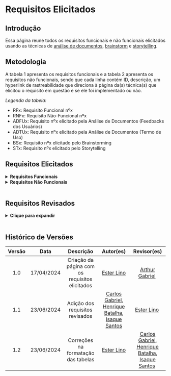 # Requisitos Elicitados

## Introdução

Essa página reune todos os requisitos funcionais e não funcionais elicitados usando as técnicas de [análise de documentos](https://requisitos-de-software.github.io/2024.1-Gov.br/#/elicitacao/analise_documentos), [brainstorm](https://requisitos-de-software.github.io/2024.1-Gov.br/#/elicitacao/brainstorm) e [storytelling](https://requisitos-de-software.github.io/2024.1-Gov.br/#/elicitacao/storytelling).

## Metodologia

A tabela 1 apresenta os requisitos funcionais e a tabela 2 apresenta os requisitos não funcionais, sendo que cada linha contém ID, descrição, um hyperlink de rastreabilidade que direciona à página da(s) técnica(s) que elicitou o requisito em questão e se ele foi implementado ou não.

*Legenda da tabela:*

- RFx: Requisito Funcional nºx
- RNFx: Requisito Não-Funcional nºx
- ADFUx: Requisito nºx elicitado pela Análise de Documentos (Feedbacks dos Usuários)
- ADTUx: Requisito nºx elicitado pela Análise de Documentos (Termo de Uso)
- BSx: Requisito nºx elicitado pelo Brainstorming
- STx: Requisito nºx elicitado pelo Storytelling

## Requisitos Elicitados

<details><summary><b>Requisitos Funcionais</b></summary>

<p style="text-align: center"><b><a id="tab_1" style="visibility: hidden;"></a>Tabela 1</b> - Requisitos funcionais</p>

|  Tipo  |                                Descrição                                |                                  Rastreabilidade                                 | Implementado |
|:------:|:-----------------------------------------------------------------------:|:--------------------------------------------------------------------------------:|:------------:|
| RF01 | O sistema deve possuir uma funcionalidade de reconhecimento facial para autenticação do usuário. | [ADFU01](https://requisitos-de-software.github.io/2024.1-Gov.br/#/elicitacao/analise_documentos) | Sim |
| RF02 | O sistema deve permitir que os usuários recuperem suas senhas através de métodos seguros e eficientes. | [ADFU02](https://requisitos-de-software.github.io/2024.1-Gov.br/#/elicitacao/analise_documentos) | Sim |
| RF03 | O sistema deve oferecer verificação em duas etapas como uma camada adicional de segurança para os usuários. | [ADFU03](https://requisitos-de-software.github.io/2024.1-Gov.br/#/elicitacao/analise_documentos) | Sim |
| RF04 | O sistema deve permitir que os usuários utilizem suas credenciais para acessar diferentes serviços governamentais de forma centralizada. | [ADFU04](https://requisitos-de-software.github.io/2024.1-Gov.br/#/elicitacao/analise_documentos) | Sim |
| RF05 | O sistema deve facilitar o processo de mudança de celular pelo usuário, permitindo a transferência de segurança e autenticações sem necessidade de cancelar e recriar a conta. | [ADFU05](https://requisitos-de-software.github.io/2024.1-Gov.br/#/elicitacao/analise_documentos) | Sim |
| RF06 | O sistema deve notificar os usuários de quaisquer acessos não autorizados ou mudanças críticas na segurança de suas contas. | [ADFU06](https://requisitos-de-software.github.io/2024.1-Gov.br/#/elicitacao/analise_documentos) | Sim |
| RF07 | O sistema deve permitir a autenticação do usuário utilizando métodos como biometria facial e validação biográfica. | [ADTU01](https://requisitos-de-software.github.io/2024.1-Gov.br/#/elicitacao/analise_documentos) | Sim |
| RF08 | O sistema deve permitir ao usuário acessar, atualizar e excluir seus dados pessoais.                                    | [ADTU02](https://requisitos-de-software.github.io/2024.1-Gov.br/#/elicitacao/analise_documentos) | Sim |
| RF09 | O sistema deve oferecer funcionalidades para recuperação de conta através de SMS, e-mail ou suporte direto.             | [ADTU03](https://requisitos-de-software.github.io/2024.1-Gov.br/#/elicitacao/analise_documentos) | Sim |
| RF10 | O sistema deve permitir aos usuários visualizar e gerenciar documentos digitais associados à sua conta.                 | [ADTU04](https://requisitos-de-software.github.io/2024.1-Gov.br/#/elicitacao/analise_documentos) | Sim |
| RF11 | O sistema deve oferecer uma funcionalidade de Prova de Vida para verificação de beneficiários de programas de previdência ou assistência social. | [ADTU05](https://requisitos-de-software.github.io/2024.1-Gov.br/#/elicitacao/analise_documentos) | Sim |
| RF12 | O aplicativo deve permitir que os usuários se autentiquem de forma segura, usando credenciais únicas, como CPF e senha | [BS01](https://requisitos-de-software.github.io/2024.1-Gov.br/#/elicitacao/brainstorm) | Sim |
| RF13 | O usuário deve ser capaz de logar com as credências do gov.br                                                          | [BS02](https://requisitos-de-software.github.io/2024.1-Gov.br/#/elicitacao/brainstorm) | Sim |
| RF14 | O usuário deve conseguir visualizar seus documentos                                                                    | [BS03](https://requisitos-de-software.github.io/2024.1-Gov.br/#/elicitacao/brainstorm) | Sim |
| RF15 | O usuário deve conseguir agendar serviços específicos                                                                  | [BS04](https://requisitos-de-software.github.io/2024.1-Gov.br/#/elicitacao/brainstorm) | Não |
| RF16 | O usuário deve conseguir emitir/baixar certidões                                                                       | [BS05](https://requisitos-de-software.github.io/2024.1-Gov.br/#/elicitacao/brainstorm) | Sim |
| RF17 | O usuário deve conseguir se logar no aplicativo                                                                        | [BS06](https://requisitos-de-software.github.io/2024.1-Gov.br/#/elicitacao/brainstorm) | Sim |
| RF18 | O login deve possuir autenticação em dois fatores                                                                      | [BS07](https://requisitos-de-software.github.io/2024.1-Gov.br/#/elicitacao/brainstorm) | Sim |
| RF19 | O usuário deve conseguir assinar documentos digitalmente                                                               | [BS08](https://requisitos-de-software.github.io/2024.1-Gov.br/#/elicitacao/brainstorm) | Sim |
| RF20 | O usuário deve conseguir se inscrever em concursos públicos                                                            | [BS09](https://requisitos-de-software.github.io/2024.1-Gov.br/#/elicitacao/brainstorm) | Não |
| RF21 | O usuário deve conseguir consultar programas do governo                                                                | [BS10](https://requisitos-de-software.github.io/2024.1-Gov.br/#/elicitacao/brainstorm) | Não |
| RF22 | O usuário deve conseguir se conectar com o Detran                                                                      | [BS11](https://requisitos-de-software.github.io/2024.1-Gov.br/#/elicitacao/brainstorm) | Não |
| RF23 | O usuário deve conseguir se conectar com o NIS                                                                         | [BS12](https://requisitos-de-software.github.io/2024.1-Gov.br/#/elicitacao/brainstorm) | Não |
| RF24 | O usuário deve conseguir se conectar com o ID Jovem                                                                    | [BS13](https://requisitos-de-software.github.io/2024.1-Gov.br/#/elicitacao/brainstorm) | Não |
| RF25 | O usuário deve conseguir usar o aplicativo para pagar impostos trabalhistas                                            | [BS14](https://requisitos-de-software.github.io/2024.1-Gov.br/#/elicitacao/brainstorm) | Não |
| RF26 | O usuário deve conseguir obter o código de acesso                                                                      | [BS15](https://requisitos-de-software.github.io/2024.1-Gov.br/#/elicitacao/brainstorm) | Sim |
| RF27 | O aplicativo deve possuir ferramentas de acessibilidade (Alto contraste, aumentar a fonte, audiodescrição)             | [BS16](https://requisitos-de-software.github.io/2024.1-Gov.br/#/elicitacao/brainstorm) | Não |
| RF28 | Como usuário, desejo acessar o aplicativo gov.br de forma rápida e intuitiva.  | [ST01](https://requisitos-de-software.github.io/2024.1-Gov.br/#/elicitacao/storytelling) | Sim |
| RF29 | Como usuário, desejo encontrar facilmente o serviço de agendamento na Receita Federal. | [ST02](https://requisitos-de-software.github.io/2024.1-Gov.br/#/elicitacao/storytelling) |  Sim |
| RF30 | Como usuário, desejo acessar as funções de assinatura digital para agilizar a assinatura de documentos. | [ST03](https://requisitos-de-software.github.io/2024.1-Gov.br/#/elicitacao/storytelling) | Sim |
| RF31 | Como usuário, desejo agendar atendimentos em órgãos públicos através do aplicativo.            | [ST04](https://requisitos-de-software.github.io/2024.1-Gov.br/#/elicitacao/storytelling) | Não |
| RF32 | Como usuário, desejo consultar informações sobre benefícios sociais através do aplicativo.     | [ST05](https://requisitos-de-software.github.io/2024.1-Gov.br/#/elicitacao/storytelling) | Não |
| RF33 | Como usuário, desejo acessar a função de carteira digital no aplicativo.                      | [ST06](https://requisitos-de-software.github.io/2024.1-Gov.br/#/elicitacao/storytelling) | Não |
| RF34 | Como usuário, desejo continuar recebendo minha aposentadoria através da função de prova de vida. | [ST07](https://requisitos-de-software.github.io/2024.1-Gov.br/#/elicitacao/storytelling) | Não |
| RF35 | Como usuário, desejo uma navegação intuitiva para buscar processos e documentos.               | [ST08](https://requisitos-de-software.github.io/2024.1-Gov.br/#/elicitacao/storytelling) | Sim |
| RF36 | Como usuário, desejo garantir a segurança na transmissão e armazenamento de documentos sensíveis. | [ST09](https://requisitos-de-software.github.io/2024.1-Gov.br/#/elicitacao/storytelling) | Sim |
| RF37 | Como usuário, desejo eficiência no agendamento e acompanhamento de processos.                 | [ST10](https://requisitos-de-software.github.io/2024.1-Gov.br/#/elicitacao/storytelling) | Sim |
| RF38 | Como usuário, desejo receber atualizações relevantes sobre processos e benefícios sociais.    | [ST11](https://requisitos-de-software.github.io/2024.1-Gov.br/#/elicitacao/storytelling) | Sim |
| RF39 | Como usuário, desejo substituir minha carteira física por uma versão digital no aplicativo.   | [ST12](https://requisitos-de-software.github.io/2024.1-Gov.br/#/elicitacao/storytelling) | Não |
| RF40 | Como usuário, desejo acesso rápido aos meus documentos no celular, sem a necessidade de documentos físicos. | [ST13](https://requisitos-de-software.github.io/2024.1-Gov.br/#/elicitacao/storytelling) | Sim |
| RF41 | Como usuário, desejo poder acessar meus documentos mesmo sem conexão com a internet.          | [ST14](https://requisitos-de-software.github.io/2024.1-Gov.br/#/elicitacao/storytelling) | Não |
| RF42 | Como usuário, desejo garantir a privacidade das informações pessoais.                         | [ST15](https://requisitos-de-software.github.io/2024.1-Gov.br/#/elicitacao/storytelling) | Sim |

<font size="2"><p style="text-align: center"><b>Fonte: <a href="https://github.com/esteerlino">Ester Lino</a></p></font>

</details>

<details><summary>Requisitos Não Funcionais</summary>

<p style="text-align: center"><b><a id="tab_1" style="visibility: hidden;"></a>Tabela 2</b> - Requisitos não funcionais</p>

|  Tipo  |                                Descrição                                |                                  Rastreabilidade                                 | Implementado |
|:------:|:-----------------------------------------------------------------------:|:--------------------------------------------------------------------------------:|:------------:|
| RNF01 | O sistema deve ser estável e confiável, funcionando corretamente sem travamentos ou fechamentos inesperados. | [ADFU07](https://requisitos-de-software.github.io/2024.1-Gov.br/#/elicitacao/analise_documentos) | Sim |
| RNF02 | A interface do sistema deve ser clara e fácil de usar, evitando complexidades desnecessárias que possam confundir os usuários. | [ADFU08](https://requisitos-de-software.github.io/2024.1-Gov.br/#/elicitacao/analise_documentos) | Sim |
| RNF03 | As funcionalidades críticas, como reconhecimento facial e autenticação, devem ser otimizadas para operar de maneira rápida e eficiente. | [ADFU09](https://requisitos-de-software.github.io/2024.1-Gov.br/#/elicitacao/analise_documentos) | Sim |
| RNF04 | O sistema deve assegurar o tratamento adequado dos dados sensíveis de acordo com a legislação (LGPD).                     | [ADTU06](https://requisitos-de-software.github.io/2024.1-Gov.br/#/elicitacao/analise_documentos) | Sim |
| RNF05 | O sistema deve obter consentimento explícito dos usuários para o tratamento de seus dados pessoais.                        | [ADTU07](https://requisitos-de-software.github.io/2024.1-Gov.br/#/elicitacao/analise_documentos) | Sim |
| RNF06 | O sistema deve ser acessível através de diferentes dispositivos e navegadores.                                             | [ADTU08](https://requisitos-de-software.github.io/2024.1-Gov.br/#/elicitacao/analise_documentos) | Sim |
| RNF07 | O sistema deve implementar múltiplos níveis de segurança de acesso (bronze, prata, ouro).                                  | [ADTU09](https://requisitos-de-software.github.io/2024.1-Gov.br/#/elicitacao/analise_documentos) | Sim |
| RNF08 | O sistema deve ser acessível e disponível para todos os usuários, garantindo acessibilidade para usuários com deficiências e oferecendo suporte a múltiplas plataformas e navegadores. | [ADTU10](https://requisitos-de-software.github.io/2024.1-Gov.br/#/elicitacao/analise_documentos) | Sim |
| RNF09 | O aplicativo deve ser seguro e confiável, protegendo os dados dos usuários                                      | [BS17](https://requisitos-de-software.github.io/2024.1-Gov.br/#/elicitacao/brainstorm) | Sim |
| RNF10 | O login deve ser feito de maneira rápida e segura                                                               | [BS18](https://requisitos-de-software.github.io/2024.1-Gov.br/#/elicitacao/brainstorm) | Não |
| RNF11 | O aplicativo deve ser acessível a pessoas com deficiência                                                       | [BS19](https://requisitos-de-software.github.io/2024.1-Gov.br/#/elicitacao/brainstorm) | Não |
| RNF12 | O aplicativo deve exigir que a senha do usuário possua obrigatoriamente letras, números e caracteres especiais. | [BS20](https://requisitos-de-software.github.io/2024.1-Gov.br/#/elicitacao/brainstorm) | Não |
| RNF13 | O aplicativo deve ser intuitivo e fácil de usar                                                                 | [BS21](https://requisitos-de-software.github.io/2024.1-Gov.br/#/elicitacao/brainstorm) | Não |
| RNF14 | O aplicativo deve ter boa performance e ser estável                                                             | [BS22](https://requisitos-de-software.github.io/2024.1-Gov.br/#/elicitacao/brainstorm) | Não |
| RNF15 | O aplicativo deve ter suporte ao cliente eficiente                                                              | [BS23](https://requisitos-de-software.github.io/2024.1-Gov.br/#/elicitacao/brainstorm) | Não |
| RNF16 | Segurança: O aplicativo deve garantir a segurança dos dados pessoais dos usuários.            | [ST16](https://requisitos-de-software.github.io/2024.1-Gov.br/#/elicitacao/storytelling)  | Sim |
| RNF17 | Usabilidade: A interface do aplicativo deve ser simples e fácil de usar.                      | [ST17](https://requisitos-de-software.github.io/2024.1-Gov.br/#/elicitacao/storytelling)  | Sim |
| RNF18 | Eficiência: O aplicativo deve ser rápido no acesso e no agendamento de serviços.               | [ST18](https://requisitos-de-software.github.io/2024.1-Gov.br/#/elicitacao/storytelling) | Sim |
| RNF19 | Acessibilidade: O aplicativo deve ser acessível mesmo sem conexão com a internet.              | [ST19](https://requisitos-de-software.github.io/2024.1-Gov.br/#/elicitacao/storytelling) | Não |
| RNF20 | Confiabilidade: O aplicativo deve manter a integridade dos documentos e informações consultadas. | [ST20](https://requisitos-de-software.github.io/2024.1-Gov.br/#/elicitacao/storytelling) | Sim |
| RNF21 | Atualização: O aplicativo deve manter os usuários informados sobre novidades e atualizações importantes. | [ST21](https://requisitos-de-software.github.io/2024.1-Gov.br/#/elicitacao/storytelling) | Sim |
| RNF22 | Privacidade: Garantir que as informações dos usuários não sejam compartilhadas sem permissão. | [ST22](https://requisitos-de-software.github.io/2024.1-Gov.br/#/elicitacao/storytelling)  | Sim |

<font size="2"><p style="text-align: center"><b>Fonte: <a href="https://github.com/esteerlino">Ester Lino</a></p></font>

</details>

<br>

## Requisitos Revisados

<details><summary>Clique para expandir</summary>

## Observações

- Em 15 de junho de 2024, foi publicada a Lei nº 14.522/2024, que altera a Lei Geral de Proteção de Dados (LGPD) e reforça as medidas de segurança para proteção de dados pessoais. O sistema gov.br foi atualizado para atender às novas exigências da lei.

## Desenvolvimento

A tabela 3 apresenta os requisitos funcionais que foram revisados e não alterados.

- Significado de "Sim":
Na coluna "Status Anterior": Indica que o requisito já estava implementado no sistema em um momento específico no passado, antes da análise da tabela.
Na coluna "Status Atual": Indica que o requisito continua implementado no sistema e está disponível para uso pelos usuários no momento da análise da tabela.

- Significado de "Não":
Na coluna "Status Anterior": Indica que o requisito não estava implementado no sistema em um momento específico no passado, antes da análise da tabela.
Na coluna "Status Atual": Indica que o requisito ainda não foi implementado no sistema e não está disponível para uso pelos usuários no momento da análise da tabela.

<p style="text-align: center"><b><a id="tab_1" style="visibility: hidden;"></a>Tabela 3</b> - Requisitos funcionais</p>

| ID | Requisito | Status Anterior | Status Atual | Observações |
|---|---|---|---|---|
| RF05 | O sistema deve facilitar o processo de mudança de celular pelo usuário, permitindo a transferência de segurança e autenticações sem necessidade de cancelar e recriar a conta. | Sim | Sim | Funcionalidade já implementada na versão atual do aplicativo. |
| RF12 | O aplicativo deve permitir que os usuários se autentiquem de forma segura, usando credenciais únicas, como CPF e senha. | Sim | Sim | Funcionalidade já implementada na versão atual do aplicativo. |
| RF13 | O usuário deve ser capaz de logar com as credenciais do gov.br. | Sim | Sim | Funcionalidade já implementada na versão atual do aplicativo. |
| RF14 | O usuário deve conseguir visualizar seus documentos. | Sim | Sim | Funcionalidade já implementada na versão atual do aplicativo. |
| RF16 | O usuário deve conseguir emitir/baixar certidões. | Sim | Sim | Funcionalidade já implementada na versão atual do aplicativo. |
| RF17 | O usuário deve conseguir se logar no aplicativo. | Sim | Sim | Funcionalidade já implementada na versão atual do aplicativo. |
| RF18 | O login deve possuir autenticação em dois fatores. | Sim | Sim | Funcionalidade já implementada na versão atual do aplicativo. |
| RF19 | O usuário deve conseguir assinar documentos digitalmente. | Sim | Sim | Funcionalidade já implementada na versão atual do aplicativo. |
| RF26 | O usuário deve conseguir obter o código de acesso. | Sim | Sim | Funcionalidade já implementada na versão atual do aplicativo. |
| RF28 | Como usuário, desejo acessar o aplicativo gov.br de forma rápida e intuitiva. | Sim | Sim | Interface do aplicativo foi aprimorada para facilitar a navegação e o uso. |
| RF29 | Como usuário, desejo encontrar facilmente o serviço de agendamento na Receita Federal. | Sim | Sim | Funcionalidade de busca foi aprimorada para facilitar a localização de serviços específicos. |
| RF30 | Como usuário, desejo acessar as funções de assinatura digital para agilizar a assinatura de documentos. | Sim | Sim | Processo de assinatura digital foi simplificado e otimizado. |
| RF33 | Como usuário, desejo uma navegação intuitiva para buscar processos e documentos. | Sim | Sim | Funcionalidade de busca foi aprimorada para facilitar a localização de processos e documentos. |
| RF34 | Como usuário, desejo garantir a segurança na transmissão e armazenamento de documentos sensíveis. | Sim | Sim | Medidas de segurança foram reforçadas para proteger dados sensíveis. |
| RF35 | Como usuário, desejo poder alterar minhas informações pessoais de forma prática e rápida. | Sim | Sim | Processo de alteração de informações pessoais foi simplificado e otimizado. |
| RF36 | Como usuário, desejo uma opção de ajuda no aplicativo para dúvidas e suporte técnico. | Sim | Sim | Função de ajuda foi implementada no aplicativo, com acesso a FAQs e canais de contato. |
| RF37 | Como usuário, desejo acessar rapidamente a área de agendamento de consultas e serviços públicos. | Sim | Sim | Área de agendamento foi otimizada para facilitar o acesso e a marcação de consultas e serviços. |
| RF38 | Como usuário, desejo poder recuperar minha senha com facilidade. | Sim | Sim | Processo de recuperação de senha foi simplificado e otimizado. |
| RF39 | Como usuário, desejo uma interface clara e de fácil uso no aplicativo gov.br. | Sim | Sim | Interface do aplicativo foi aprimorada para ser mais clara, intuitiva e fácil de usar. |
| RF40 | Como usuário, desejo que o aplicativo gov.br ofereça suporte para biometria. | Sim | Sim | Suporte para biometria foi implementado no aplicativo, permitindo login e autenticação mais seguros. |
| RF41 | Como usuário, desejo acessar o gov.br para facilitar minhas interações com o governo. | Sim | Sim | Aplicativo foi aprimorado para oferecer uma experiência mais completa e facilitar as interações dos usuários. |

<font size="2"><p style="text-align: center"><b>Fonte: <a href="https://github.com/TheCarlosRamos">Carlos Gabriel</a>, <a href="https://github.com/HeBatalha">Henrique Batalha</a> e <a href="https://github.com/IsaqueSH">Isaque Santos</a> </p></font>

## Outros requisitos

A tabela 4 apresenta os requisitos funcionais que ainda estão em processo de implementação.

<p style="text-align: center"><b><a id="tab_1" style="visibility: hidden;"></a>Tabela 4</b> - Requisitos funcionais não implementados</p>

| Requisito Funcional | Descrição | Status | Comentários |
|-------------------------|---------------|------------|-----------------|
| RF01 | O sistema deve oferecer reconhecimento facial para autenticação do usuário. | Em desenvolvimento | Funcionalidade em fase de testes e aprimoramento. |
| RF02 | O sistema deve permitir a recuperação de senha por meio de perguntas de segurança e/ou e-mail. | Em desenvolvimento | Funcionalidade em fase de testes e aprimoramento. |
| RF03 | O sistema deve permitir a verificação em duas etapas para maior segurança do login. | Em desenvolvimento | Funcionalidade em fase de testes e aprimoramento. |
| RF04 | O sistema deve oferecer acesso centralizado a serviços governamentais. | Em desenvolvimento | Integrações com outros serviços governamentais em andamento. |
| RF06 | O sistema deve permitir a notificação do usuário em caso de atividades suspeitas em sua conta. | Em desenvolvimento | Funcionalidade em fase de testes e aprimoramento. |
| RF07 | O sistema deve permitir a autenticação biométrica por meio de impressões digitais. | Em desenvolvimento | Funcionalidade em fase de testes e aprimoramento. |
| RF08 | O sistema deve permitir o acesso e gerenciamento de dados pessoais pelo usuário. | Em desenvolvimento | Funcionalidade em fase de testes e aprimoramento. |
| RF09 | O sistema deve permitir a recuperação de conta em caso de perda de acesso. | Em desenvolvimento | Funcionalidade em fase de testes e aprimoramento. |
| RF10 | O sistema deve permitir a visualização e gerenciamento de documentos digitais. | Em desenvolvimento | Funcionalidade em fase de testes e aprimoramento. |
| RF11 | O sistema deve permitir a prova de vida para utilização de serviços online. | Em desenvolvimento | Funcionalidade em fase de testes e aprimoramento. |
| RF15 | O sistema deve atender aos requisitos de segurança da informação, incluindo confidencialidade, integridade e disponibilidade dos dados. | Em desenvolvimento | Implementação de medidas de segurança em andamento. |
| RF20 | O sistema deve ser compatível com diferentes navegadores e sistemas operacionais. | Em desenvolvimento | Testes de compatibilidade em andamento. |
| RF21 | O sistema deve ser acessível a pessoas com deficiência. | Em desenvolvimento | Adequações de acessibilidade em andamento. |
| RF22 | O sistema deve ser integrado com APIs de outros serviços governamentais. | Em desenvolvimento | Integrações em andamento. |
| RF23 | O sistema deve ter logs para registro de atividades e auditoria. | Em desenvolvimento | Implementação de logs em andamento. |
| RF24 | O sistema deve ter backups para garantir a recuperação de dados em caso de falhas. | Em desenvolvimento | Implementação de backups em andamento. |
| RF25 | O sistema deve ter mecanismos de recuperação de falhas para garantir a disponibilidade dos serviços. | Em desenvolvimento | Implementação de mecanismos de recuperação de falhas em andamento. |
| RF27 | O sistema deve ter criptografia de dados para garantir a confidencialidade das informações. | Em desenvolvimento | Implementação de criptografia em andamento. |
| RF31 | O sistema deve atender às legislações e regulamentações aplicáveis. | Em desenvolvimento | Análise de legislações em andamento. |
| RF32 | O sistema deve ter documentação completa e atualizada. | Em desenvolvimento | Elaboração da documentação em andamento. |

<font size="2"><p style="text-align: center"><b>Fonte: <a href="https://github.com/TheCarlosRamos">Carlos Gabriel</a>, <a href="https://github.com/HeBatalha">Henrique Batalha</a> e <a href="https://github.com/IsaqueSH">Isaque Santos</a> </p></font>

## Futuro

A tabela 5 apresenta 4 novos requisitos a serem implementados no aplicativo Gov.br.

| ID | Requisito | Status Anterior | Status Atual | Observações |
|---|---|---|---|---|
| RF(novo) | Como usuário, desejo poder consultar informações sobre benefícios sociais. | Não implementado | Prioridade para implementação futura |  Aguardando definição de escopo e prazos. |
| RF(novo) | Como usuário, desejo ter acesso a uma carteira digital integrada para pagamentos. | Não implementado |  Em avaliação de viabilidade técnica e legal. | A implementação depende de aprovações e integrações com instituições financeiras. |
| RF(novo) | O sistema deve atender aos requisitos de acessibilidade WCAG 2.1 para usuários com deficiência. | Não implementado | Prioridade para implementação futura |  Aguardando definição de cronograma e recursos. |
| RF(novo) | O aplicativo deve oferecer suporte a múltiplas línguas. | Não implementado |  Em avaliação de viabilidade e prioridade. | A implementação depende de recursos e definição de quais línguas serão oferecidas. |

<font size="2"><p style="text-align: center"><b>Fonte: <a href="https://github.com/TheCarlosRamos">Carlos Gabriel</a>, <a href="https://github.com/HeBatalha">Henrique Batalha</a> e <a href="https://github.com/IsaqueSH">Isaque Santos</a> </p></font>

</details>

<br>

## Histórico de Versões

| Versão | Data | Descrição | Autor(es) | Revisor(es) |
| :----: | :--: | :-------: | :-------: | :---------: |
|  1.0   | 17/04/2024 | Criação da página com os requisitos elicitados | [Ester Lino](https://github.com/esteerlino)  | [Arthur Gabriel](https://github.com/ArthurGabrieel) |
|  1.1   | 23/06/2024 | Adição dos requisitos revisados | [Carlos Gabriel](https://github.com/TheCarlosRamos), [Henrique Batalha](https://github.com/HeBatalha), [Isaque Santos](https://github.com/IsaqueSH)   | [Ester Lino](https://github.com/esteerlino) |
|  1.2   | 23/06/2024 | Correções na formatação das tabelas | [Ester Lino](https://github.com/esteerlino) | [Carlos Gabriel](https://github.com/TheCarlosRamos), [Henrique Batalha](https://github.com/HeBatalha), [Isaque Santos](https://github.com/IsaqueSH) |

